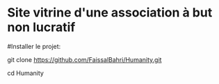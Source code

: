# Site vitrine d'une association à but non lucratif 

#Installer le projet: 

git clone https://github.com/FaissalBahri/Humanity.git

cd Humanity

